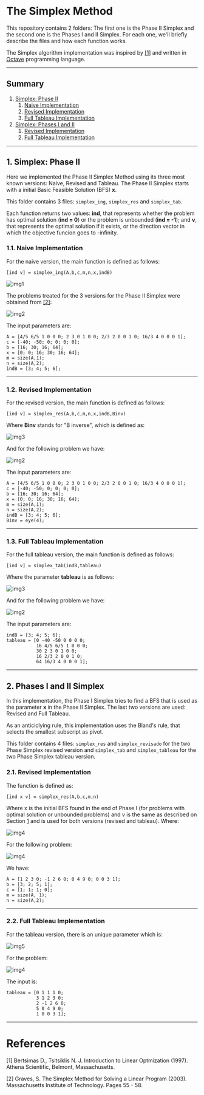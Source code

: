 # The Simplex Method

This repository contains 2 folders: The first one is the Phase II Simplex and the second one is the Phases I and II Simplex. For each one, we'll briefly describe the files and how each function works.

The Simplex algorithm implementation was inspired by [[1]]() and written in [Octave](https://www.gnu.org/software/octave/index) programming language.

--------------
## Summary


1. [Simplex: Phase II](#1)
    1. [Naive Implementation](#1.1)
    2. [Revised Implementation](#1.2)
    3. [Full Tableau Implementation](#1.3)
2. [Simplex: Phases I and II](#2)
    1. [Revised Implementation](#2.1)
    2. [Full Tableau Implementation](#2.2)

--------------

<a name="1"></a>

## 1\. Simplex: Phase II
Here we implemented the Phase II Simplex Method using its three most known versions: Naive, Revised and Tableau. The Phase II Simplex starts with a initial Basic Feasible Solution (BFS) **x**.

This folder contains 3 files: ```simplex_ing```, ```simplex_res``` and ```simplex_tab```.

Each function returns two values: **ind**, that represents whether the problem has optimal solution (**ind = 0**) or the problem is unbounded (**ind = -1**); and **v**, that represents the optimal solution if it exists, or the direction vector in which the objective funcion goes to -infinity.

<a name="1.1"></a>
### 1.1\. Naive Implementation
For the naive version, the main function is defined as follows: 

```
[ind v] = simplex_ing(A,b,c,m,n,x,indB)
```

![img1](https://github.com/kauecapellato/TheSimplexMethod/blob/main/simplex_images/github_1.PNG)

The problems treated for the 3 versions for the Phase II Simplex were obtained from [[2]]():

![img2](https://github.com/kauecapellato/TheSimplexMethod/blob/main/simplex_images/github_problem.PNG)

The input parameters are:

```
A = [4/5 6/5 1 0 0 0; 2 3 0 1 0 0; 2/3 2 0 0 1 0; 16/3 4 0 0 0 1];
c = [-40; -50; 0; 0; 0; 0];
b = [16; 30; 16; 64];
x = [0; 0; 16; 30; 16; 64];
m = size(A,1);
n = size(A,2);
indB = [3; 4; 5; 6];
```


--------------

<a name="1.2"></a>

### 1.2\. Revised Implementation
For the revised version, the main function is defined as follows: 

```
[ind v] = simplex_res(A,b,c,m,n,x,indB,Binv)
```
Where **Binv** stands for "B inverse", which is defined as:

![img3](https://github.com/kauecapellato/TheSimplexMethod/blob/main/simplex_images/github_2.PNG)


And for the following problem we have:

![img2](https://github.com/kauecapellato/TheSimplexMethod/blob/main/simplex_images/github_problem.PNG)

The input parameters are:

```
A = [4/5 6/5 1 0 0 0; 2 3 0 1 0 0; 2/3 2 0 0 1 0; 16/3 4 0 0 0 1];
c = [-40; -50; 0; 0; 0; 0];
b = [16; 30; 16; 64];
x = [0; 0; 16; 30; 16; 64];
m = size(A,1);
n = size(A,2);
indB = [3; 4; 5; 6];
Binv = eye(4); 
```


--------------

<a name="1.3"></a>

### 1.3\. Full Tableau Implementation

For the full tableau version, the main function is defined as follows: 

```
[ind v] = simplex_tab(indB,tableau)
```
Where the parameter **tableau** is as follows:

![img3](https://github.com/kauecapellato/TheSimplexMethod/blob/main/simplex_images/github_3.PNG)


And for the following problem we have:

![img2](https://github.com/kauecapellato/TheSimplexMethod/blob/main/simplex_images/github_problem.PNG)

The input parameters are:

```
indB = [3; 4; 5; 6];
tableau = [0 -40 -50 0 0 0 0;
           16 4/5 6/5 1 0 0 0;
           30 2 3 0 1 0 0;
           16 2/3 2 0 0 1 0;
           64 16/3 4 0 0 0 1];
```


--------------
<a name="2"></a>
## 2\. Phases I and II Simplex

In this implementation, the Phase I Simplex tries to find a BFS that is used as the parameter **x** in the Phase II Simplex. The last two versions are used: Revised and Full Tableau.

As an anticiclying rule, this implementation uses the Bland's rule, that selects the smallest subscript as pivot.

This folder contains 4 files: ```simplex_res``` and ```simplex_revisado``` for the two Phase Simplex revised version and ```simplex_tab``` and ```simplex_tableau``` for the two Phase Simplex tableau version.

<a name="2.1"></a>
### 2.1\. Revised Implementation

The function is defined as:

```
[ind x v] = simplex_res(A,b,c,m,n)
```

Where x is the initial BFS found in the end of Phase I (for problems with optimal solution or unbounded problems) and v is the same as described on Section [1](#1) and is used for both versions (revised and tableau). Where:

![img4](https://github.com/kauecapellato/TheSimplexMethod/blob/main/simplex_images/github_4.PNG)


For the following problem:

![img4](https://github.com/kauecapellato/TheSimplexMethod/blob/main/simplex_images/github_problem2.PNG)

We have: 

```
A = [1 2 3 0; -1 2 6 0; 0 4 9 0; 0 0 3 1];
b = [3; 2; 5; 1];
c = [1; 1; 1; 0];
m = size(A, 1);
n = size(A,2);
```

--------------

<a name="2.2"></a>
### 2.2\. Full Tableau Implementation

For the tableau version, there is an unique parameter which is:

![img5](https://github.com/kauecapellato/TheSimplexMethod/blob/main/simplex_images/github_5.PNG)

For the problem:

![img4](https://github.com/kauecapellato/TheSimplexMethod/blob/main/simplex_images/github_problem2.PNG)

The input is:

```
tableau = [0 1 1 1 0;
           3 1 2 3 0;
           2 -1 2 6 0;
           5 0 4 9 0;
           1 0 0 3 1];
```
--------------

# References
[1] Bertsimas D., Tsitsiklis N. J. Introduction to Linear Optmization (1997). Athena Scientific, Belmont, Massachusetts.

[2] Graves, S. The Simplex Method for Solving a Linear Program (2003). Massachusetts Institute of Technology. Pages 55 - 58.
